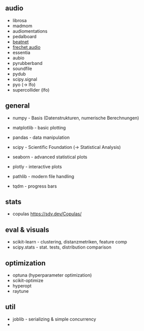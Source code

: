 ## audio
- librosa
- madmom 
- audiomentations
- pedalboard
- [beatnet](https://github.com/mjhydri/BeatNet)
- [frechet audio](https://github.com/microsoft/fadtk)
- essentia
- aubio
- pyrubberband
- soundfile
- pydub
- scipy.signal
- pyo (-> lfo)
- supercollider (lfo)

## general
- numpy - Basis (Datenstrukturen, numerische Berechnungen)
- matplotlib - basic plotting
- pandas - data manipulation

- scipy - Scientific Foundation (-> Statistical Analysis)
- seaborn - advanced statistical plots
- plotly - interactive plots
- pathlib - modern file handling
- tqdm - progress bars

## stats
- copulas https://sdv.dev/Copulas/

## eval & visuals
- scikit-learn - clustering, distanzmetriken, feature comp
- scipy.stats - stat. tests, distribution comparison
## optimization
- optuna (hyperparameter optimization)
- scikit-optimize
- hyperopt
- raytune

## util
- joblib - serializing & simple concurrency
- 